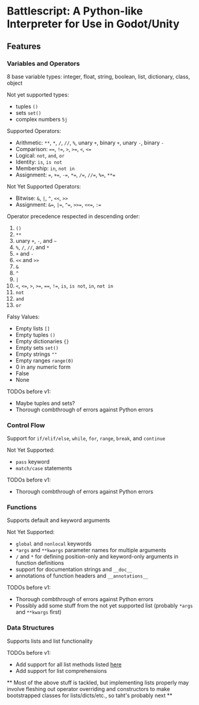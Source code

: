 # Battlescript: A Python-like Interpreter for Use in Godot/Unity

## Features
### Variables and Operators

8 base variable types: integer, float, string, boolean, list, dictionary, class, object

Not yet supported types:
- tuples `()`
- sets `set()`
- complex numbers `5j`

Supported Operators:
- Arithmetic:  `**`, `*`, `/`, `//`, `%`, unary `+`, binary `+`, unary `-`, binary `-`
- Comparison:  `==`, `!=`, `>`, `>=`, `<`, `<=`
- Logical: `not`, `and`, `or`
- Identity: `is`, `is not`
- Membership: `in`, `not in`
- Assignment: `=`, `+=`, `-=`, `*=`, `/=`, `//=`, `%=`, `**=`

Not Yet Supported Operators:
- Bitwise: `&`, `|`, `^`, `<<`, `>>`
- Assignment: `&=`, `|=`, `^=`, `>>=`, `<<=`, `:=`

Operator precedence respected in descending order: 
1. `()` 
2. `**`
3. unary `+`, `-`, and `~`
4. `%`, `/`, `//`, and `*`
5. `+` and `-`
6. `<<` and `>>`
7. `&`
8. `^`
9. `|`
10. `<`, `<=`, `>`, `>=`, `==`, `!=`, `is`, `is not`, `in`, `not in`
11. `not`
12. `and`
13. `or`

Falsy Values:
- Empty lists `[]`
- Empty tuples `()`
- Empty dictionaries `{}`
- Empty sets `set()`
- Empty strings `""`
- Empty ranges `range(0)`
- 0 in any numeric form
- False
- None

TODOs before v1:
- Maybe tuples and sets?
- Thorough combthrough of errors against Python errors

### Control Flow

Support for `if/elif/else`, `while`, `for`, `range`, `break`, and `continue`

Not Yet Supported:
- `pass` keyword
- `match/case` statements

TODOs before v1:
- Thorough combthrough of errors against Python errors

### Functions

Supports default and keyword arguments

Not Yet Supported: 
- `global` and `nonlocal` keywords
- `*args` and `**kwargs` parameter names for multiple arguments
- `/` and `*` for defining position-only and keyword-only arguments in function definitions
- support for documentation strings and `__doc__`
- annotations of function headers and `__annotations__`

TODOs before v1:
- Thorough combthrough of errors against Python errors
- Possibly add some stuff from the not yet supported list (probably `*args` and `**kwargs` first)

### Data Structures

Supports lists and list functionality

TODOs before v1:
- Add support for all list methods listed [here](https://docs.python.org/3/tutorial/datastructures.html#more-on-lists)
- Add support for list comprehensions

** Most of the above stuff is tackled, but implementing lists properly may involve fleshing out operator overriding and constructors to make bootstrapped classes for lists/dicts/etc., so taht's probably next **